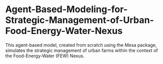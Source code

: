 # Agent-Based-Modeling-for-Strategic-Management-of-Urban-Food-Energy-Water-Nexus
This agent-based model, created from scratch using the Mesa package, simulates the strategic management of urban farms within the context of the Food-Energy-Water (FEW) Nexus.
